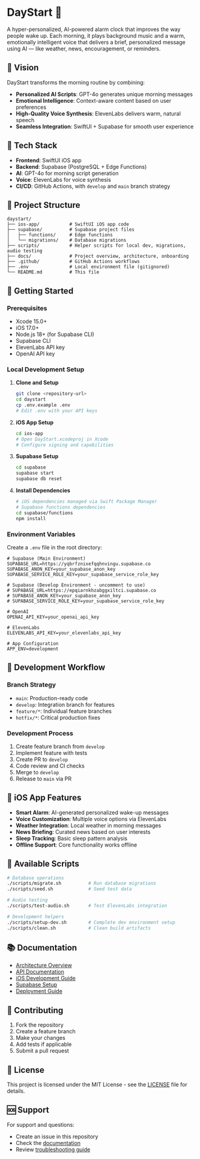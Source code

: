 # DayStart 🌅

A hyper-personalized, AI-powered alarm clock that improves the way people wake up. Each morning, it plays background music and a warm, emotionally intelligent voice that delivers a brief, personalized message using AI — like weather, news, encouragement, or reminders.

## 🚀 Vision

DayStart transforms the morning routine by combining:
- **Personalized AI Scripts**: GPT-4o generates unique morning messages
- **Emotional Intelligence**: Context-aware content based on user preferences
- **High-Quality Voice Synthesis**: ElevenLabs delivers warm, natural speech
- **Seamless Integration**: SwiftUI + Supabase for smooth user experience

## 🧱 Tech Stack

- **Frontend**: SwiftUI iOS app
- **Backend**: Supabase (PostgreSQL + Edge Functions)
- **AI**: GPT-4o for morning script generation
- **Voice**: ElevenLabs for voice synthesis
- **CI/CD**: GitHub Actions, with `develop` and `main` branch strategy

## 📁 Project Structure

```
daystart/
├── ios-app/           # SwiftUI iOS app code
├── supabase/          # Supabase project files
│   ├── functions/     # Edge functions
│   └── migrations/    # Database migrations
├── scripts/           # Helper scripts for local dev, migrations, audio testing
├── docs/              # Project overview, architecture, onboarding
├── .github/           # GitHub Actions workflows
├── .env               # Local environment file (gitignored)
└── README.md          # This file
```

## 🚀 Getting Started

### Prerequisites

- Xcode 15.0+
- iOS 17.0+
- Node.js 18+ (for Supabase CLI)
- Supabase CLI
- ElevenLabs API key
- OpenAI API key

### Local Development Setup

1. **Clone and Setup**
   ```bash
   git clone <repository-url>
   cd daystart
   cp .env.example .env
   # Edit .env with your API keys
   ```

2. **iOS App Setup**
   ```bash
   cd ios-app
   # Open DayStart.xcodeproj in Xcode
   # Configure signing and capabilities
   ```

3. **Supabase Setup**
   ```bash
   cd supabase
   supabase start
   supabase db reset
   ```

4. **Install Dependencies**
   ```bash
   # iOS dependencies managed via Swift Package Manager
   # Supabase functions dependencies
   cd supabase/functions
   npm install
   ```

### Environment Variables

Create a `.env` file in the root directory:

```env
# Supabase (Main Environment)
SUPABASE_URL=https://yqbrfznixefqqhnvingu.supabase.co
SUPABASE_ANON_KEY=your_supabase_anon_key
SUPABASE_SERVICE_ROLE_KEY=your_supabase_service_role_key

# Supabase (Develop Environment - uncomment to use)
# SUPABASE_URL=https://epqiarnkhzabggxiltci.supabase.co
# SUPABASE_ANON_KEY=your_supabase_anon_key
# SUPABASE_SERVICE_ROLE_KEY=your_supabase_service_role_key

# OpenAI
OPENAI_API_KEY=your_openai_api_key

# ElevenLabs
ELEVENLABS_API_KEY=your_elevenlabs_api_key

# App Configuration
APP_ENV=development
```

## 🔄 Development Workflow

### Branch Strategy
- `main`: Production-ready code
- `develop`: Integration branch for features
- `feature/*`: Individual feature branches
- `hotfix/*`: Critical production fixes

### Development Process
1. Create feature branch from `develop`
2. Implement feature with tests
3. Create PR to `develop`
4. Code review and CI checks
5. Merge to `develop`
6. Release to `main` via PR

## 📱 iOS App Features

- **Smart Alarm**: AI-generated personalized wake-up messages
- **Voice Customization**: Multiple voice options via ElevenLabs
- **Weather Integration**: Local weather in morning messages
- **News Briefing**: Curated news based on user interests
- **Sleep Tracking**: Basic sleep pattern analysis
- **Offline Support**: Core functionality works offline

## 🔧 Available Scripts

```bash
# Database operations
./scripts/migrate.sh          # Run database migrations
./scripts/seed.sh             # Seed test data

# Audio testing
./scripts/test-audio.sh       # Test ElevenLabs integration

# Development helpers
./scripts/setup-dev.sh        # Complete dev environment setup
./scripts/clean.sh            # Clean build artifacts
```

## 📚 Documentation

- [Architecture Overview](docs/architecture.md)
- [API Documentation](docs/api.md)
- [iOS Development Guide](docs/ios-guide.md)
- [Supabase Setup](docs/supabase-setup.md)
- [Deployment Guide](docs/deployment.md)

## 🤝 Contributing

1. Fork the repository
2. Create a feature branch
3. Make your changes
4. Add tests if applicable
5. Submit a pull request

## 📄 License

This project is licensed under the MIT License - see the [LICENSE](LICENSE) file for details.

## 🆘 Support

For support and questions:
- Create an issue in this repository
- Check the [documentation](docs/)
- Review [troubleshooting guide](docs/troubleshooting.md) 